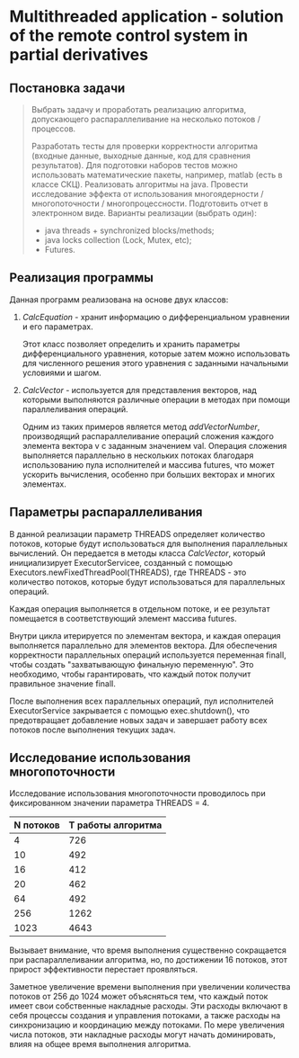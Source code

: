 # Multithreaded application - solution of the remote control system in partial derivatives

## Постановка задачи
> Выбрать задачу и проработать реализацию алгоритма, допускающего раcпараллеливание на несколько потоков / процессов.
>
> Разработать тесты для проверки корректности алгоритма (входные данные, выходные данные, код для сравнения результатов). Для подготовки наборов
> тестов можно использовать математические пакеты, например, matlab (есть в классе СКЦ).
> Реализовать алгоритмы на java.
> Провести исследование эффекта от использования многоядерности / многопоточности / многопроцессности.
> Подготовить отчет в электронном виде.
> Варианты реализации (выбрать один):
> - java threads + synchronized blocks/methods;
> - java locks collection (Lock, Mutex, etc);
> - Futures.
## Реализация программы
Данная программ реализована на основе двух классов:
1. _CalcEquation_ - хранит информацию о дифференциальном уравнении и его параметрах.

   Этот класс позволяет определить и хранить параметры дифференциального уравнения, которые затем можно использовать для численного решения этого
   уравнения с заданными начальными условиями и шагом.
2. _CalcVector_ - используется для представления векторов, над которыми выполняются различные операции в методах при помощи параллеливания операций.

   Одним из таких примеров является метод _addVectorNumber_, производящий распараллеливание операций сложения каждого элемента вектора v с заданным
   значением val. Операция сложения выполняется параллельно в нескольких потоках благодаря использованию пула исполнителей и массива futures, что может
   ускорить вычисления, особенно при больших векторах и многих элементах.

## Параметры распараллеливания
В данной реализации параметр THREADS определяет количество потоков, которые будут использоваться для выполнения параллельных вычислений.
Он передается в методы класса _CalcVector_, который инициализирует ExecutorServicee, созданный с помощью Executors.newFixedThreadPool(THREADS), где THREADS - 
это количество потоков, которые будут использоваться для параллельных операций.

Каждая операция выполняется в отдельном потоке, и ее результат помещается в соответствующий элемент массива futures.

Внутри цикла итерируется по элементам вектора, и каждая операция выполняется параллельно для элементов вектора.
Для обеспечения корректности параллельных операций используется переменная finalI, чтобы создать "захватывающую финальную переменную". Это необходимо, чтобы 
гарантировать, что каждый поток получит правильное значение finalI.

После выполнения всех параллельных операций, пул исполнителей ExecutorService закрывается с помощью exec.shutdown(), что предотвращает добавление новых задач и 
завершает работу всех потоков после выполнения текущих задач.
## Исследование использования многопоточности
Исследование использования многопоточности проводилось при фиксированном значении параметра THREADS = 4.

| N потоков      | T работы алгоритма |
| ---------------| ------------------ |
| 4              | 726                |
| 10             | 492                |
| 16             | 412                |
| 20             | 462                |
| 64             | 492                |
| 256            | 1262               |
| 1023           | 4643               |

Вызывает внимание, что время выполнения существенно сокращается при распараллеливании алгоритма, но, по достижении 16 потоков, этот прирост эффективности 
перестает проявляться.

Заметное увеличение времени выполнения при увеличении количества потоков от 256 до 1024 может объясняться тем, что каждый поток имеет свои собственные 
накладные расходы. Эти расходы включают в себя процессы создания и управления потоками, а также расходы на синхронизацию и координацию между потоками. По мере 
увеличения числа потоков, эти накладные расходы могут начать доминировать, влияя на общее время выполнения алгоритма.
